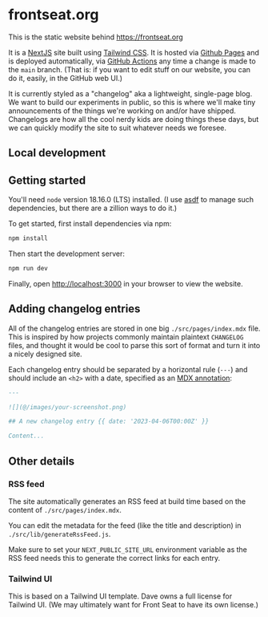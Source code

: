 # frontseat.org

This is the static website behind https://frontseat.org

It is a [NextJS](https://nextjs.org) site built using [Tailwind CSS](https://tailwindcss.com). It is hosted via [Github Pages](https://pages.github.com/) and is deployed automatically, via [GitHub Actions](https://github.com/features/actions) any time a change is made to the `main` branch. (That is: if you want to edit stuff on our website, you can do it, easily, in the GitHub web UI.)

It is currently styled as a "changelog" aka a lightweight, single-page blog. We want to build our experiments in public, so this is where we'll make tiny announcements of the things we're working on and/or have shipped. Changelogs are how all the cool nerdy kids are doing things these days, but we can quickly modify the site to suit whatever needs we foresee.

## Local development

## Getting started

You'll need `node` version 18.16.0 (LTS) installed. (I use [asdf](https://asdf-vm.com/) to manage such dependencies, but there are a zillion ways to do it.)

To get started, first install dependencies via npm:

```bash
npm install
```

Then start the development server:

```bash
npm run dev
```

Finally, open [http://localhost:3000](http://localhost:3000) in your browser to view the website.

## Adding changelog entries

All of the changelog entries are stored in one big `./src/pages/index.mdx` file. This is inspired by how projects commonly maintain plaintext `CHANGELOG` files, and thought it would be cool to parse this sort of format and turn it into a nicely designed site.

Each changelog entry should be separated by a horizontal rule (`---`) and should include an `<h2>` with a date, specified as an [MDX annotation](https://github.com/bradlc/mdx-annotations):

```md
---

![](@/images/your-screenshot.png)

## A new changelog entry {{ date: '2023-04-06T00:00Z' }}

Content...
```

## Other details

### RSS feed

The site automatically generates an RSS feed at build time based on the content of `./src/pages/index.mdx`.

You can edit the metadata for the feed (like the title and description) in `./src/lib/generateRssFeed.js`.

Make sure to set your `NEXT_PUBLIC_SITE_URL` environment variable as the RSS feed needs this to generate the correct links for each entry.

### Tailwind UI

This is based on a Tailwind UI template. Dave owns a full license for Tailwind UI. (We may ultimately want for Front Seat to have its own license.)
